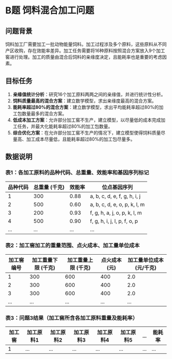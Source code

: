 # B题 饲料混合加工问题

## 问题背景
饲料加工厂需要加工一批动物能量饲料。加工过程涉及多个原料，这些原料从不同产区收购，存在效能率差异。加工任务需要将16种原料按照混合方案放入9个加工窖进行处理。加工的质量由混合后饲料的亲缘度决定，且能耗率也是重要的考虑因素。

## 目标任务

1. **亲缘值统计分析**：研究16个加工原料两两之间的亲缘值，并进行统计性分析。
2. **饲料质量最高的混合方案**：建立数学模型，求出亲缘度最高的混合方案。
3. **能耗率超过80%的混合方案**：建立数学模型，求出平均能耗率超过80%的加工包数量最多的混合方案。
4. **低成本加工方案**：允许部分加工窖不生产，建立模型，以尽量低的成本完成加工任务，并最大化能耗率超过80%的加工包数量。
5. **综合优化方案**：在允许部分加工窖不生产的情况下，建立模型使得饲料质量尽量高、加工成本尽量低，且能耗率超过80%的加工包尽量多。

## 数据说明

### 表1：各加工原料的品种代码、总重量、效能率和基因序列标记

| 品种代码 | 总重量 (千克) | 效能率 | 位点基因序列 |
| -------- | ------------- | ------ | ------------ |
| 1        | 300           | 0.88   | a, b, c, d, e, f, g, h, i, j |
| 2        | 500           | 0.60   | a, b, c, d, e, o, p, k, l, m |
| 3        | 200           | 0.93   | f, g, h, a, j, o, p, k, l, m |
| 4        | 500           | 0.90   | f, g, h, i, j, l, p, f, o, p |
| ...      | ...           | ...    | ... |

### 表2：加工窖加工的重量范围、点火成本、加工量单位成本

| 加工窖编号 | 加工重量下限 (千克) | 加工重量上限 (千克) | 点火成本 (元) | 加工量单位成本 (元/千克) |
| -------- | ----------------- | ----------------- | ------------ | ------------------- |
| 1        | 300               | 600               | 400          | 2.0                 |
| 2        | 300               | 600               | 400          | 2.0                 |
| 3        | 300               | 600               | 400          | 2.0                 |
| ...      | ...               | ...               | ...          | ...                 |

### 表3：问题3结果（加工窖所含各加工原料重量及能耗率）

| 加工窖 | 加工原料1 | 加工原料2 | 加工原料3 | 加工原料4 | 加工原料5 | ... | 能耗率 |
| ----- | --------- | --------- | --------- | --------- | --------- | --- | ------ |
| 1     | ...       | ...       | ...       | ...       | ...       | ... | ...    |
